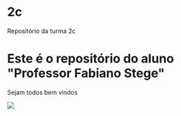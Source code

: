 # 2c
Repositório da turma 2c

# Este é o repositório do aluno "Professor Fabiano Stege"

Sejam todos bem vindos

![](https://www.google.com/url?sa=i&url=https%3A%2F%2Fbr.pinterest.com%2Fpin%2Ffunniest-animated-gifs-of-the-week--339599628132843763%2F&psig=AOvVaw01nDm8L8QAq_xJRIfPXT4z&ust=1716634847526000&source=images&cd=vfe&opi=89978449&ved=0CA8QjRxqFwoTCOjP46SRpoYDFQAAAAAdAAAAABAQ)
